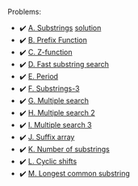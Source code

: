 Problems:
- :heavy_check_mark: [A. Substrings](https://codeforces.com/group/QmrArgR1Jp/contest/306742/problem/A) [solution](https://github.com/AntonAsmirko/Algorithms/blob/main/StringAlgorithms/A.cpp)
- :heavy_check_mark: [B. Prefix Function](https://codeforces.com/group/QmrArgR1Jp/contest/306742/problem/B)
- :heavy_check_mark: [C. Z-function](https://codeforces.com/group/QmrArgR1Jp/contest/306742/problem/C)
- :heavy_check_mark: [D. Fast substring search](https://codeforces.com/group/QmrArgR1Jp/contest/306742/problem/D)
- :heavy_check_mark: [E. Period](https://codeforces.com/group/QmrArgR1Jp/contest/306742/problem/E)
- :heavy_check_mark: [F. Substrings-3](https://codeforces.com/group/QmrArgR1Jp/contest/306742/problem/F)
- :heavy_check_mark: [G. Multiple search](https://codeforces.com/group/QmrArgR1Jp/contest/306742/problem/G)
- :heavy_check_mark: [H. Multiple search 2](https://codeforces.com/group/QmrArgR1Jp/contest/306742/problem/H)
- :heavy_check_mark: [I. Multiple search 3](https://codeforces.com/group/QmrArgR1Jp/contest/306742/problem/I)
- :heavy_check_mark: [J. Suffix array](https://codeforces.com/group/QmrArgR1Jp/contest/306742/problem/J)
- :heavy_check_mark: [K. Number of substrings](https://codeforces.com/group/QmrArgR1Jp/contest/306742/problem/K)
- :heavy_check_mark: [L. Cyclic shifts](https://codeforces.com/group/QmrArgR1Jp/contest/306742/problem/L)
- :heavy_check_mark: [M. Longest common substring](https://codeforces.com/group/QmrArgR1Jp/contest/306742/problem/M)
